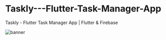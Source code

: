 # Taskly---Flutter-Task-Manager-App
Taskly - Flutter Task Manager App | Flutter &amp; Firebase

![banner](https://user-images.githubusercontent.com/80895946/205440720-4ddd8a10-3593-4cdf-8f46-9549d94aced9.png)
